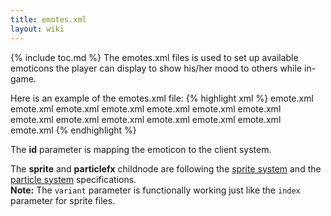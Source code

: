 ```yaml
---
title: emotes.xml
layout: wiki
---
```

{% include toc.md %}
The emotes.xml files is used to set up available emoticons the player can display to show his/her mood to others while in-game.

Here is an example of the emotes.xml file:
{% highlight xml %}
<emotes>
	<emote id="0"><sprite name="Disgust" variant="0">emote.xml</sprite></emote>
	<emote id="1"><sprite name="Surprise" variant="1">emote.xml</sprite></emote>
	<emote id="2"><sprite name="Happy" variant="2">emote.xml</sprite></emote>
	<emote id="3"><sprite name="Sad" variant="3">emote.xml</sprite></emote>
	<emote id="4"><sprite name="Evil" variant="4">emote.xml</sprite></emote>
	<emote id="5"><sprite name="Wink" variant="5">emote.xml</sprite></emote>
	<emote id="6"><sprite name="Angel" variant="6">emote.xml</sprite></emote>
	<emote id="7"><sprite name="Blush" variant="7">emote.xml</sprite></emote>
	<emote id="8"><sprite name="Tongue" variant="8">emote.xml</sprite></emote>
	<emote id="9"><sprite name="Grin" variant="9">emote.xml</sprite></emote>
	<emote id="10"><sprite name="Upset" variant="10">emote.xml</sprite></emote>
	<emote id="11"><sprite name="Perturbed" variant="11">emote.xml</sprite></emote>
	<emote id="12"><sprite name="Speech" variant="14">emote.xml</sprite></emote>
	<emote id="13"><sprite name="Blah Blah Blah" variant="13">emote.xml</sprite></emote>
</emotes>
{% endhighlight %}

The **id** parameter is mapping the emoticon to the client system.

The **sprite** and **particlefx** childnode are following the [sprite system](sprite_system.html) and the [particle system](particle_system.html) specifications. <br />
**Note:** The `variant` parameter is functionally working just like the `index` parameter for sprite files.

